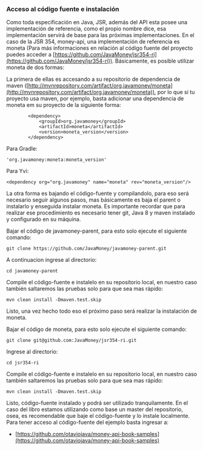 ### Acceso al código fuente e instalación

Como toda especificación en Java, JSR, además del API esta posee una implementación de referencia, como el propio nombre dice, esa implementación servirá de base para las próximas implementaciones. En el caso de la JSR 354, money-api, una implementación de referencia es moneta (Para más informaciones en relación al código fuente del proyecto puedes acceder a [https://github.com/JavaMoney/jsr354-ri](https://github.com/JavaMoney/jsr354-ri)). Básicamente, es posible utilizar moneta de dos formas:

La primera de ellas es accesando a su repositorio de dependencia de maven ([http://mvnrepository.com/artifact/org.javamoney/moneta](http://mvnrepository.com/artifact/org.javamoney/moneta)), por lo que si tu proyecto usa maven, por ejemplo, basta adicionar una dependencia de moneta em su proyecto de la siguiente forma:

```
        <dependency>
            <groupId>org.javamoney</groupId>
            <artifactId>moneta</artifactId>
            <version>moneta_version</version>
        </dependency>
```

Para Gradle:
```
'org.javamoney:moneta:moneta_version'
```

Para Yvi:
```
<dependency org="org.javamoney" name="moneta" rev="moneta_version"/>
```


La otra forma es bajando el código-fuente y compilandolo, para eso será necesario seguir algunos pasos, mas básicamente es baja el parent o instalarlo y enseguida instalar moneta. Es importante recordar que para realizar ese procedimiento es necesario tener git, Java 8 y maven instalado y configurado en su máquina.


Bajar el código de javamoney-parent, para esto solo ejecute el siguiente comando:

```
git clone https://github.com/JavaMoney/javamoney-parent.git
```

A continuacion ingrese al directorio:
```
cd javamoney-parent
```

Compile el código-fuente e instalelo en su repositorio local, en nuestro caso también saltaremos las pruebas solo para que sea mas rápido:

```
mvn clean install -Dmaven.test.skip
```

Listo, una vez hecho todo eso el próximo paso será realizar la instalación de moneta.

Bajar el código de moneta, para esto solo ejecute el siguiente comando:

```
git clone git@github.com:JavaMoney/jsr354-ri.git
```

Ingrese al directorio:

```
cd jsr354-ri
```

Compile el código-fuente e instalelo en su repositorio local, en nuestro caso también saltaremos las pruebas solo para que sea mas rápido:

```
mvn clean install -Dmaven.test.skip
```


Listo, código-fuente instalado y podrá ser utilizado tranquilamente. En el caso del libro estamos utilizando como base un master del repositorio, osea, es recomendable que baje el código-fuente y lo instale localmente. Para tener acceso al código-fuente del ejemplo basta ingresar a:

* [https://github.com/otaviojava/money-api-book-samples](https://github.com/otaviojava/money-api-book-samples)

